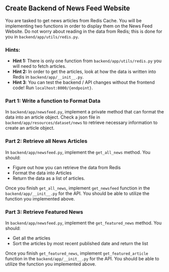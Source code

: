 ## Create Backend of News Feed Website

You are tasked to get news articles from Redis Cache. You will be implementing two functions in order to display them on the News Feed Website. Do not worry about reading in the data from Redis; this is done for you in `backend/app/utils/redis.py`.

### Hints:
* **Hint 1:** There is only one function from `backend/app/utils/redis.py` you will need to fetch articles.
* **Hint 2:** In order to get the articles, look at how the data is written into Redis in `backend/app/__init__.py`.
* **Hint 3**: You can test the backend / API changes without the frontend code! Run `localhost:8000/{endpoint}`.

### Part 1: Write a function to Format Data
In `backend/app/newsfeed.py`, implement a private method that can format the data into an article object. Check a json file in `backend/app/resources/dataset/news` to retrieve necessary information to create an article object.

### Part 2: Retrieve all News Articles
In `backend/app/newsfeed.py`, implement the `get_all_news` method. You should:

* Figure out how you can retrieve the data from Redis
* Format the data into Articles
* Return the data as a list of articles.

Once you finish `get_all_news`, implement `get_newsfeed` function in the `backend/app/__init__.py` for the API. You should be able to utilize the function you implemented above.


### Part 3: Retrieve Featured News
In `backend/app/newsfeed.py`, implement the `get_featured_news` method. You should:

* Get all the articles
* Sort the articles by most recent published date and return the list

Once you finish `get_featured_news`, implement `get_featured_article` function in the `backend/app/__init__.py` for the API. You should be able to utilize the function you implemented above.

